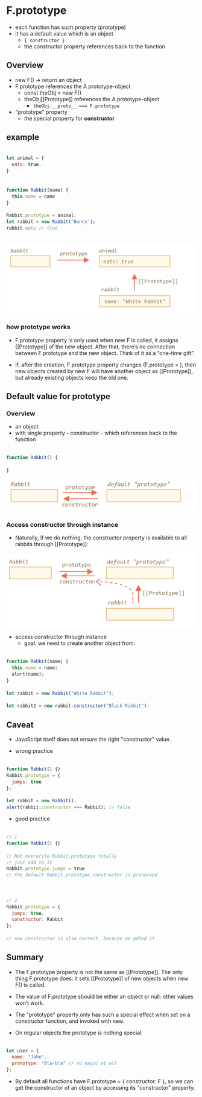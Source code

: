 # F.prototype
* each function has such property (prototype)
* it has a default value which is an object
  * `{ constructor }`
  * the constructor property references back to the function




## Overview
* new F() -> return an object
* F.prototype references the A prototype-object
  * const theObj = new F()
  * theObj[[Prototype]] references the A prototype-object
    * `theObj.__proto__ === F.prototype`
* "prototype" property
  * the special property for **constructor**

## example

```js

let animal = {
  eats: true,
}


function Rabbit(name) {
  this.name = name
}

Rabbit.prototype = animal;
let rabbit = new Rabbit('Bunny');
rabbit.eats // true

```

<br />

<img src="./assets/prototype_of_constructor.png" />

### how prototype works

* F.prototype property is only used when new F is called, it assigns [[Prototype]] of the new object. After that, there’s no connection between F.prototype and the new object. Think of it as a “one-time gift”.

* If, after the creation, F.prototype property changes (F.prototype = <another object>), then new objects created by new F will have another object as [[Prototype]], but already existing objects keep the old one.


## Default value for prototype

### Overview

* an object
 * with single property - constructor - which references back to the function


```js

function Rabbit() {

}

```

<img src="./assets/default_property.png" >


### Access constructor through instance

* Naturally, if we do nothing, the constructor property is available to all rabbits through [[Prototype]]:

<img src="./assets/object_default_property.png" >

* access constructor through instance
  * goal: we need to create another object from.


```js

function Rabbit(name) {
  this.name = name;
  alert(name);
}

let rabbit = new Rabbit("White Rabbit");

let rabbit2 = new rabbit.constructor("Black Rabbit");

```

## Caveat
* JavaScript itself does not ensure the right "constructor" value.

* wrong practice

```js

function Rabbit() {}
Rabbit.prototype = {
  jumps: true
};

let rabbit = new Rabbit();
alert(rabbit.constructor === Rabbit); // false

```

* good practice

```js

// 1
function Rabbit() {}

// Not overwrite Rabbit.prototype totally
// just add to it
Rabbit.prototype.jumps = true
// the default Rabbit.prototype.constructor is preserved



// 2
Rabbit.prototype = {
  jumps: true,
  constructor: Rabbit
};

// now constructor is also correct, because we added it

```


## Summary

* The F.prototype property is not the same as [[Prototype]]. The only thing F.prototype does: it sets [[Prototype]] of new objects when new F() is called.
* The value of F.prototype should be either an object or null: other values won’t work.
* The "prototype" property only has such a special effect when set on a constructor function, and invoked with new.

* On regular objects the prototype is nothing special:

```js

let user = {
  name: "John",
  prototype: "Bla-bla" // no magic at all
};

```


* By default all functions have F.prototype = { constructor: F }, so we can get the constructor of an object by accessing its "constructor" property.
